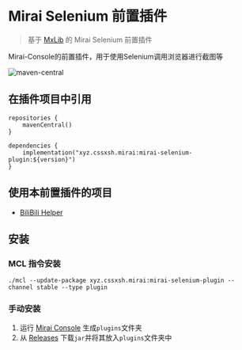 # Mirai Selenium 前置插件

> 基于 [MxLib](https://github.com/Karlatemp/MxLib) 的 Mirai Selenium 前置插件

Mirai-Console的前置插件，用于使用Selenium调用浏览器进行截图等

![maven-central](https://img.shields.io/maven-central/v/xyz.cssxsh.mirai/mirai-selenium-plugin)

## 在插件项目中引用

```
repositories {
    mavenCentral()
}

dependencies {
    implementation("xyz.cssxsh.mirai:mirai-selenium-plugin:${version}")
}
```

## 使用本前置插件的项目

* [BiliBili Helper](https://github.com/cssxsh/bilibili-helper)

## 安装

### MCL 指令安装

`./mcl --update-package xyz.cssxsh.mirai:mirai-selenium-plugin --channel stable --type plugin`

### 手动安装

1. 运行 [Mirai Console](https://github.com/mamoe/mirai-console) 生成`plugins`文件夹
1. 从 [Releases](https://github.com/cssxsh/mirai-selenium-plugin/releases) 下载`jar`并将其放入`plugins`文件夹中